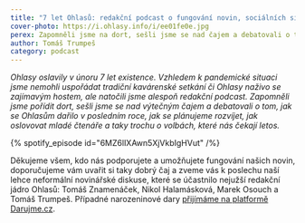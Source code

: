 ```yaml
---
title: "7 let Ohlasů: redakční podcast o fungování novin, sociálních sítích a blížících se volbách"
cover-photo: https://i.ohlasy.info/i/ee01fe0e.jpg
perex: Zapomněli jsme na dort, sešli jsme se nad čajem a debatovali o tom, jak se Ohlasům dařilo v posledním roce, jak se plánujeme rozvíjet – a taky trochu o volbách.
author: Tomáš Trumpeš
category: podcast
---
```


*Ohlasy oslavily v únoru 7 let existence. Vzhledem k pandemické situaci jsme nemohli uspořádat tradiční kavárenské setkání či Ohlasy naživo se zajímavým hostem, ale natočili jsme alespoň redakční podcast. Zapomněli jsme pořídit dort, sešli jsme se nad výtečným čajem a debatovali o tom, jak se Ohlasům dařilo v posledním roce, jak se plánujeme rozvíjet, jak oslovovat mladé čtenáře a taky trochu o volbách, které nás čekají letos.*

{% spotify_episode id="6MZ6lIXAwn5XjVkbIgHVut" /%}

Děkujeme všem, kdo nás podporujete a umožňujete fungování našich novin, doporučujeme vám uvařit si taky dobrý čaj a zveme vás k poslechu naší lehce neformální novinářské diskuse, které se účastnilo nejužší redakční jádro Ohlasů: Tomáš Znamenáček, Nikol Halamásková, Marek Osouch a Tomáš Trumpeš. Případné narozeninové dary [přijímáme na platformě Darujme.cz](http://www.darujme.cz/projekt/1202392).

